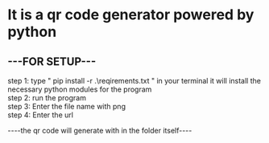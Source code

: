 <h1> It is a qr code generator powered by python </h1>

<h2>---FOR SETUP---</h2>

step 1: type " pip install -r .\reqirements.txt " in your terminal 
         it will install the necessary python modules for the program<br>
step 2: run the program<br>
step 3: Enter the file name with png<br>
step 4: Enter the url <br>


----the qr code will generate with in the folder itself----
